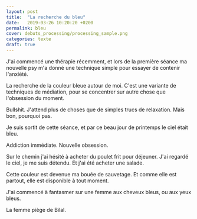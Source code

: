 ```yaml
---
layout: post
title:  "La recherche du bleu"
date:   2019-03-26 10:20:20 +0200
permalink: bleu
cover: debuts_processing/processing_sample.png
categories: texte
draft: true
---
```


J'ai commencé une thérapie récemment, et lors de la première séance ma nouvelle psy m'a donné une technique simple pour essayer de contenir l'anxiété.

La recherche de la couleur bleue autour de moi. C'est une variante de techniques de médiation, pour se concentrer sur autre chose que l'obsession du moment.


Bullshit. J'attend plus de choses que de simples trucs de relaxation. Mais bon, pourquoi pas.

Je suis sortit de cette séance, et par ce beau jour de printemps le ciel était bleu.


Addiction immédiate. Nouvelle obsession.

Sur le chemin j'ai hésité à acheter du poulet frit pour déjeuner. J'ai regardé le ciel, je me suis détendu. Et j'ai été acheter une salade.

Cette couleur est devenue ma bouée de sauvetage. Et comme elle est partout, elle est disponible à tout moment.

J'ai commencé à fantasmer sur une femme aux cheveux bleus, ou aux yeux bleus.

La femme piège de Bilal.